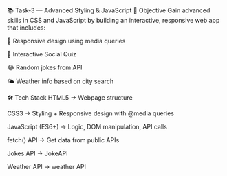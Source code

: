 📚 Task-3 — Advanced Styling & JavaScript
🎯 Objective
Gain advanced skills in CSS and JavaScript by building an interactive, responsive web app that includes:

📱 Responsive design using media queries

📝 Interactive Social Quiz

😂 Random jokes from API

🌤️ Weather info based on city search

🛠️ Tech Stack
HTML5 → Webpage structure

CSS3 → Styling + Responsive design with @media queries

JavaScript (ES6+) → Logic, DOM manipulation, API calls

fetch() API → Get data from public APIs

Jokes API → JokeAPI

Weather API → weather API
